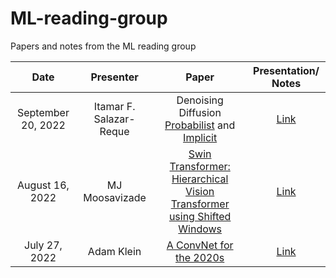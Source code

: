 # ML-reading-group
Papers and notes from the ML reading group

[//]: # (https://github.com/itamarsalazar/ML-reading-group)

| Date | Presenter | Paper | Presentation/ Notes |
| :-----------: | :-----------: | :-----------: | :-----------: |
| September 20, 2022 | Itamar F. Salazar-Reque | Denoising Diffusion [Probabilist]([https://openreview.net/pdf?id=St1giarCHLP]) and [Implicit](https://proceedings.neurips.cc/paper/2020/hash/4c5bcfec8584af0d967f1ab10179ca4b-Abstract.html)| [Link]([https://github.com/itamarsalazar/ML-reading-group](https://github.com/itamarsalazar/ML-reading-group/blob/main/presentations/DenoisingDifussion_Probabilistic_Implicit_models.pdf))|
| August 16, 2022 | MJ Moosavizade | [Swin Transformer: Hierarchical Vision Transformer using Shifted Windows](https://openaccess.thecvf.com/content/ICCV2021/papers/Liu_Swin_Transformer_Hierarchical_Vision_Transformer_Using_Shifted_Windows_ICCV_2021_paper.pdf)| [Link](https://github.com/itamarsalazar/ML-reading-group/blob/main/presentations/Shifted-Window%20Transformers_by_MJ%20Moosavizade.pdf)|
| July 27, 2022 | Adam Klein | [A ConvNet for the 2020s](https://openaccess.thecvf.com/content/CVPR2022/papers/Liu_A_ConvNet_for_the_2020s_CVPR_2022_paper.pdf)| [Link](https://github.com/itamarsalazar/ML-reading-group/blob/main/presentations/A%20ConvNet%20for%20the%202020s_paper_by_Adam_Klein.pdf)|

